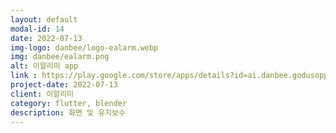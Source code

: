 ```yaml
---
layout: default
modal-id: 14
date: 2022-07-13
img-logo: danbee/logo-ealarm.webp
img: danbee/ealarm.png
alt: 이알리미 app
link : https://play.google.com/store/apps/details?id=ai.danbee.godusopp
project-date: 2022-07-13
client: 이알리미
category: flutter, blender
description: 화면 및 유지보수
---
```

